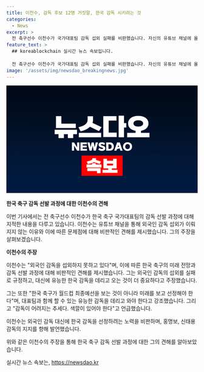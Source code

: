 ```yaml
---
title: 이천수, 감독 후보 12명 거짓말, 한국 감독 시키려는 것
categories:
  - News
excerpt: >
  전 축구선수 이천수가 국가대표팀 감독 섭외 실패를 비판했습니다. 자신의 유튜브 채널에 올린 영상에서, 외국인 감독 섭외 실패와 한국 감독 우선 논란을 촉구하며, 대표팀의 미래와 감독의 중요성을 강조했습니다. 그는 홍명보와 신태용 감독을 지지하며 외국인 감독보다 한국 감독을 우선시해야 한다고 주장했습니다. 이천수의 발언은 축구 팬들 사이에서 큰 논란을 일으켰습니다.
feature_text: >
  ## koreablockchain 실시간 뉴스 속보입니다.

  전 축구선수 이천수가 국가대표팀 감독 섭외 실패를 비판했습니다. 자신의 유튜브 채널에 올린 영상에서, 외국인 감독 섭외 실패와 한국 감독 우선 논란을 촉구하며, 대표팀의 미래와 감독의 중요성을 강조했습니다. 그는 홍명보와 신태용 감독을 지지하며 외국인 감독보다 한국 감독을 우선시해야 한다고 주장했습니다. 이천수의 발언은 축구 팬들 사이에서 큰 논란을 일으켰습니다.
image: '/assets/img/newsdao_breakingnews.jpg'
---
```


<p><img src="/assets/img/newsdao_breakingnews.jpg" alt="koreablockchain 속보" /></p>

<p><b>한국 축구 감독 선발 과정에 대한 이천수의 견해</b></p>

<p>이번 기사에서는 전 축구선수 이천수가 한국 축구 국가대표팀의 감독 선발 과정에 대해 지적한 내용을 다루고 있습니다. 이천수는 유튜브 채널을 통해 외국인 감독 섭외가 이뤄지지 않는 이유와 이에 따른 문제점에 대해 비판적인 견해를 제시했습니다. 그의 주장을 살펴보겠습니다.</p>

<p><b>이천수의 주장</b></p>

<p>이천수는 "외국인 감독을 섭외하지 못하고 있다"며, 이에 따른 한국 축구의 미래 전망과 감독 선발 과정에 대해 비판적인 견해를 제시했습니다. 그는 외국인 감독의 섭외를 실패로 규정하고, 대신에 유능한 한국 감독을 데리고 오는 것이 더 중요하다고 주장했습니다.</p>

<p>그는 또한 "한국 축구가 월드컵 최종예선을 보는 것이 아니라 미래를 보고 선정해야 한다"며, 대표팀과 함께 할 수 있는 유능한 감독을 데리고 와야 한다고 강조했습니다. 그리고 "감독이 어려지는 추세다. 색깔이 있어야 한다"고 언급했습니다.</p>

<p>이천수는 외국인 감독 대신에 한국 감독을 선정하려는 노력을 비판하며, 홍명보, 신태용 감독의 지지를 향해 발언했습니다.</p>

<p>위와 같은 이천수의 주장을 통해 한국 축구 감독 선발 과정에 대한 그의 견해를 알아보았습니다.</p>
실시간 뉴스 속보는, <a href="https://newsdao.kr" rel="dofollow">https://newsdao.kr</a>


